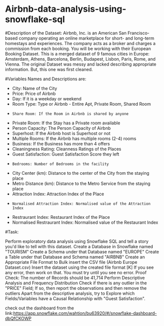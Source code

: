 # Airbnb-data-analysis-using-snowflake-sql
#Description of the Dataset: Airbnb, Inc. is an American San Francisco-based company operating an online marketplace for short- and long-term homestays and experiences. The company acts as a broker and charges a commission from each booking. You will be working with their European Booking Dataset. This is a merged dataset of 9 famous cities in Europe: Amsterdam, Athens, Barcelona, Berlin, Budapest, Lisbon, Paris, Rome, and Vienna. The original Dataset was messy and lacked describing appropriate information. But, this one was first cleaned.

#Variables Names and Descriptions are:
* City: Name of the City
*  Price: Price of Airbnb
*   Day: If it is a weekday or weekend
*    Room Type: Type or Airbnb - Entire Apt, Private Room, Shared Room
*     Share Room: If the Room in Airbnb is shared by anyone
*  Private Room: If the Stay has a Private room available
*   Person Capacity: The Person Capacity of Airbnb
*   Superhost: If the Airbnb host is Superhost or not
*   Multiple Rooms: If the Airbnb has multiple rooms (2-4) rooms
*    Business: If the Business has more than 4 offers
*    Cleaningness Rating: Cleanness Ratings of the Places
*    Guest Satisfaction: Guest Satisfaction Score they left
*     Bedrooms: Number of Bedrooms in the facility
*  City Center (km): Distance to the center of the City from the staying place
*   Metro Distance (km): Distance to the Metro Service from the staying place
*    Attraction Index: Attraction Index of the Place
*     Normalised Attraction Index: Normalised value of the Attraction Index
* Restraurant Index: Restaurant Index of the Place
* Normalised Restraurant Index: Normalised value of the Restaurant Index
  

#Task:

Perform exploratory data analysis using Snowflake SQL and tell a story you'd like to tell with this dataset. Create a Database in Snowflake named "TOURISM" Create a Schema under that Database named "EUROPE" Create a Table under that Database and Schema named "AIRBNB" Create an Appropriate File Format to Bulk insert the CSV file (Airbnb Europe Dataset.csv) Insert the dataset using the created file format [K] If you see any error, then work on that. You must try until you see no error. Proof Check: The number of Records should be 41,714 Perform Descriptive Analysis and Frequency Distribution Check if there is any outlier in the "PRICE" Field; If so, then report the observations and then remove the outliers Apart from the descriptive analysis, try to Explore which Fields/Variables have a Causal Relationship with "Guest Satisfaction".

check out the dashboard from the link:https://app.snowflake.com/wahtion/bu63920/#/snowflake-dashboard-dbQfCKOWP
